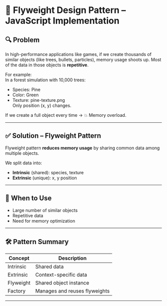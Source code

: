 # 🧠 Flyweight Design Pattern – JavaScript Implementation

## 🔍 Problem
In high-performance applications like games, if we create thousands of similar objects (like trees, bullets, particles), memory usage shoots up. Most of the data in those objects is **repetitive**.

For example:  
In a forest simulation with 10,000 trees:
- Species: Pine
- Color: Green
- Texture: pine-texture.png  
Only position (x, y) changes.

If we create a full object every time → 💥 Memory overload.

---

## ✅ Solution – Flyweight Pattern

Flyweight pattern **reduces memory usage** by sharing common data among multiple objects.

We split data into:
- **Intrinsic** (shared): species, texture
- **Extrinsic** (unique): x, y position

---


## 🎯 When to Use

- Large number of similar objects
- Repetitive data
- Need for memory optimization

---

## 🛠️ Pattern Summary

| Concept       | Description                    |
|---------------|--------------------------------|
| Intrinsic     | Shared data                    |
| Extrinsic     | Context-specific data          |
| Flyweight     | Shared object instance         |
| Factory       | Manages and reuses flyweights  |

---

